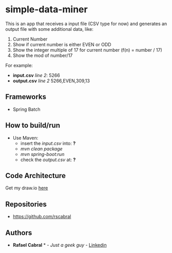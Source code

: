 # simple-data-miner
This is an app that receives a input file (CSV type for now) and generates an output file with some additional data, like:
  1. Current Number
  2. Show if current number is either EVEN or ODD
  3. Show the integer multiple of 17 for current number (f(n) = number / 17)
  4. Show the mod of number/17
  
For example:
  - **input.csv**
   *line 2*: 5266
  - **output.csv**
  *line 2* 5266,EVEN,309,13

## Frameworks
 - Spring Batch

## How to build/run
 - Use Maven: 
   - insert the *input.csv* into: **?**
   - *mvn clean package*
   - *mvn spring-boot:run*
   - check the *output.csv* at: **?**

## Code Architecture
Get my draw.io [here](https://drive.google.com/open?id=1ap8M45Ma9e0CJ4CweRkKaiL1O649jB2m)

## Repositories

 - https://github.com/rscabral
 
## Authors

 * **Rafael Cabral** * - *Just a geek guy* - [Linkedin](https://www.linkedin.com/in/rafael-cabral-9679b498/)
